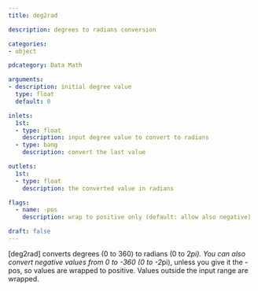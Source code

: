 ```yaml
---
title: deg2rad

description: degrees to radians conversion

categories:
- object

pdcategory: Data Math

arguments:
- description: initial degree value
  type: float
  default: 0

inlets:
  1st:
  - type: float
    description: input degree value to convert to radians
  - type: bang
    description: convert the last value

outlets:
  1st:
  - type: float
    description: the converted value in radians

flags:
  - name: -pos
    description: wrap to positive only (default: allow also negative)

draft: false
---
```


[deg2rad] converts degrees (0 to 360) to radians (0 to 2*pi). You can also convert negative values from 0 to -360 (0 to -2*pi), unless you give it the -pos, so values are wrapped to positive. Values outside the input range are wrapped.

